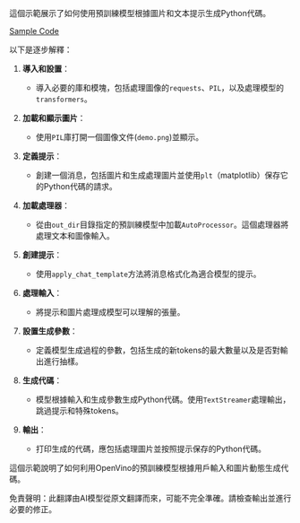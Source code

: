 這個示範展示了如何使用預訓練模型根據圖片和文本提示生成Python代碼。

[Sample Code](../../../../code/06.E2E/E2E_OpenVino_Phi3-vision.ipynb)

以下是逐步解釋：

1. **導入和設置**：
   - 導入必要的庫和模塊，包括處理圖像的`requests`、`PIL`，以及處理模型的`transformers`。

2. **加載和顯示圖片**：
   - 使用`PIL`庫打開一個圖像文件(`demo.png`)並顯示。

3. **定義提示**：
   - 創建一個消息，包括圖片和生成處理圖片並使用`plt`（matplotlib）保存它的Python代碼的請求。

4. **加載處理器**：
   - 從由`out_dir`目錄指定的預訓練模型中加載`AutoProcessor`。這個處理器將處理文本和圖像輸入。

5. **創建提示**：
   - 使用`apply_chat_template`方法將消息格式化為適合模型的提示。

6. **處理輸入**：
   - 將提示和圖片處理成模型可以理解的張量。

7. **設置生成參數**：
   - 定義模型生成過程的參數，包括生成的新tokens的最大數量以及是否對輸出進行抽樣。

8. **生成代碼**：
   - 模型根據輸入和生成參數生成Python代碼。使用`TextStreamer`處理輸出，跳過提示和特殊tokens。

9. **輸出**：
   - 打印生成的代碼，應包括處理圖片並按照提示保存的Python代碼。

這個示範說明了如何利用OpenVino的預訓練模型根據用戶輸入和圖片動態生成代碼。

免責聲明：此翻譯由AI模型從原文翻譯而來，可能不完全準確。請檢查輸出並進行必要的修正。